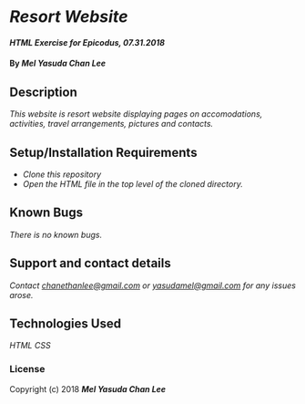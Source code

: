 # _Resort Website_

#### _HTML Exercise for Epicodus, 07.31.2018_

#### By _**Mel Yasuda Chan Lee**_

## Description

_This website is resort website displaying pages on accomodations, activities, travel arrangements, pictures and contacts._

## Setup/Installation Requirements

* _Clone this repository_
* _Open the HTML file in the top level of the cloned directory._

## Known Bugs

_There is no known bugs._

## Support and contact details

_Contact chanethanlee@gmail.com or yasudamel@gmail.com for any issues arose._

## Technologies Used

_HTML_
_CSS_

### License

Copyright (c) 2018 **_Mel Yasuda Chan Lee_**
